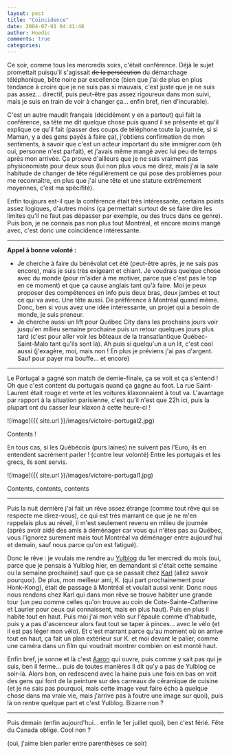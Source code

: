 ```yaml
---
layout: post
title: "Coincidence"
date: 2004-07-01 04:41:48
author: Hoedic
comments: true
categories: 
---
```



Ce soir, comme tous les mercredis soirs, c'était conférence. Déjà le sujet promettait puisqu'il s'agissait <strike>de la persécution</strike> du démarchage téléphonique, bête noire par excellence (bien que j'ai de plus en plus tendance à croire que je ne suis pas si mauvais, c'est juste que je ne suis pas assez... directif, puis peut-être pas assez rigoureux dans mon suivi, mais je suis en train de voir à changer ça... enfin bref, rien d'incurable).

C'est un autre maudit français (décidément y en a partout) qui fait la conférence, sa tête me dit quelque chose puis quand il se présente et qu'il explique ce qu'il fait (passer des coups de téléphone toute la journée, si si Maman, y a des gens payés à faire ça), j'obtiens confirmation de mon sentiments, à savoir que c'est un acteur important du site immigrer.com (eh oui, personne n'est parfait), et j'avais même mangé avec lui peu de temps après mon arrivée. Ça prouve d'ailleurs que je ne suis vraiment pas physionomiste pour deux sous (lui non plus vous me direz, mais j'ai la sale habitude de changer de tête régulièrement ce qui pose des problèmes pour me reconnaître, en plus que j'ai une tête et une stature extrêmement moyennes, c'est ma spécifité).

Enfin toujours est-il que la conférence était très intéressante, certains points assez logiques, d'autres moins (ça permettait surtout de se faire dire les limites qu'il ne faut pas dépasser par exemple, ou des trucs dans ce genre). Puis bon, je ne connais pas non plus tout Montréal, et encore moins mangé avec, c'est donc une coincidence intéressante.

***

**Appel à bonne volonté :**
-  Je cherche à faire du bénévolat cet été (peut-être après, je ne sais pas encore), mais je suis très exigeant et chiant. Je voudrais quelque chose avec du monde (pour m'aider à me motiver, parce que c'est pas le top en ce moment) et que ça cause anglais tant qu'à faire. Moi je peux proposer des compétences en info puis deux bras, deux jambes et tout ce qui va avec. Une tête aussi. De préférence à Montréal quand même. Donc, ben si vous avez une idée intéressante, un projet qui a besoin de monde, je suis preneur.
-  Je cherche aussi un lift pour Québec City dans les prochains jours voir jusqu'en milieu semaine prochaine puis un retour quelques jours plus tard (c'est pour aller voir les bôteaux de la transatlantique Québec-Saint-Malo tant qu'ils sont là). Ah puis si quelqu'un a un lit, c'est cool aussi (j'exagère, moi, mais non ! En plus je préviens j'ai pas d'argent. Sauf pour payer ma bouffe... et encore)

***

Le Portugal a gagné son match de demie-finale, ça se voit et ça s'entend ! Oh que c'est content du portugais quand ça gagne au foot. La rue Saint-Laurent était rouge et verte et les voitures klaxonnaient à tout va. L'avantage par rapport à la situation parisienne, c'est qu'il n'est que 22h ici, puis la plupart ont du casser leur klaxon à cette heure-ci !

![Image]({{ site.url }}/images/victoire-portugal2.jpg)
<div class="photoattrib">Contents !</div>



En tous cas, si les Québécois (purs laines) ne suivent pas l'Euro, ils en entendent sacrément parler ! (contre leur volonté) Entre les portugais et les grecs, ils sont servis.

![Image]({{ site.url }}/images/victoire-portugal1.jpg)
<div class="photoattrib">Contents, contents, contents</div>



***

Puis la nuit dernière j'ai fait un rêve assez étrange (comme tout rêve qui se respecte me direz-vous), ce qui est très marrant ce que je ne m'en rappelais plus au réveil, il m'est seulement revenu en milieu de journée (après avoir aidé des amis à déménager car vous qui n'êtes pas au Québec, vous l'ignorez surement mais tout Montréal va déménager entre aujourd'hui et demain, sauf nous parce qu'on est fatigué).

Donc le rêve : je voulais me rendre au [Yulblog](http://yulblog.org/) du 1er mercredi du mois (oui, parce que je pensais à Yulblog hier, en demandant si c'était cette semaine ou la semaine prochaine) sauf que ça se passait chez [Karl](http://www.la-grange.net/) (allez savoir pourquoi). De plus, mon meilleur ami, K. (qui part prochainement pour Honk-Kong), était de passage à Montréal et voulait aussi venir. Donc nous nous rendons chez Karl qui dans mon rêve se trouve habiter une grande tour (un peu comme celles qu'on trouve au coin de Cote-Sainte-Catherine et Laurier pour ceux qui connaissent, mais en plus haut). Puis en plus il habite tout en haut. Puis moi j'ai mon vélo sur l'épaule comme d'habitude, puis y a pas d'ascenceur alors faut tout se taper à pinces... avec le vélo (et il est pas léger mon vélo). Et c'est marrant parce qu'au moment où on arrive tout en haut, ça fait un plan extérieur sur K. et moi devant le palier, comme une caméra dans un film qui voudrait montrer combien on est monté haut.

Enfin bref, je sonne et là c'est [Aaron](http://aaronland.info/weblog/) qui ouvre, puis comme y sait pas qui je suis, ben il ferme... puis de toutes manières il dit qu'y a pas de Yulblog ce soir-là. Alors bon, on redescend avec la haine puis une fois en bas on voit des gens qui font de la peinture sur des carreaux de céramique de cuisine (et je ne sais pas pourquoi, mais cette image veut faire écho à quelque chose dans ma vraie vie, mais j'arrive pas à foutre une image sur quoi), puis là on rentre quelque part et c'est Yulblog. Bizarre non ?

***

Puis demain (enfin aujourd'hui... enfin le 1er juillet quoi), ben c'est férié. Fête du Canada oblige. Cool non ?

(oui, j'aime bien parler entre parenthèses ce soir)